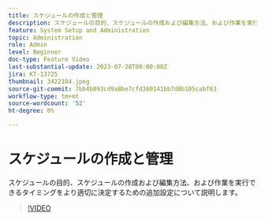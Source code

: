 ```yaml
---
title: スケジュールの作成と管理
description: スケジュールの目的、スケジュールの作成および編集方法、および作業を実行できるタイミングをより適切に決定するための追加設定について説明します。
feature: System Setup and Administration
topic: Administration
role: Admin
level: Beginner
doc-type: Feature Video
last-substantial-update: 2023-07-28T00:00:00Z
jira: KT-13725
thumbnail: 3422184.jpeg
source-git-commit: 7bb4b893cd9a8be7cfd360141bb7d8b105cabf83
workflow-type: tm+mt
source-wordcount: '52'
ht-degree: 0%

---
```



# スケジュールの作成と管理

スケジュールの目的、スケジュールの作成および編集方法、および作業を実行できるタイミングをより適切に決定するための追加設定について説明します。

>[!VIDEO](https://video.tv.adobe.com/v/3422184/?learn=on)
